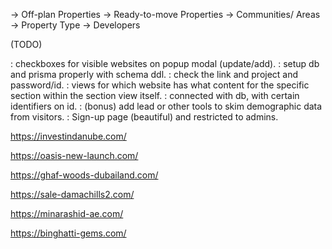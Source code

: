 -> Off-plan Properties
-> Ready-to-move Properties
-> Communities/ Areas
-> Property Type
-> Developers

(TODO)

: checkboxes for visible websites on popup modal (update/add).
: setup db and prisma properly with schema ddl.
: check the link and project and password/id.
: views for which website has what content for the specific section within the section view itself.
: connected with db, with certain identifiers on id.
: (bonus) add lead or other tools to skim demographic data from visitors.
: Sign-up page (beautiful) and restricted to admins.

https://investindanube.com/

https://oasis-new-launch.com/

https://ghaf-woods-dubailand.com/

https://sale-damachills2.com/

https://minarashid-ae.com/

https://binghatti-gems.com/
